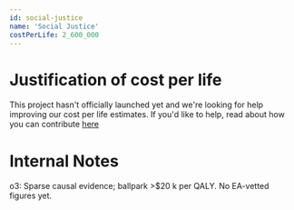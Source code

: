 ```yaml
---
id: social-justice
name: 'Social Justice'
costPerLife: 2_600_000
---
```


# Justification of cost per life

This project hasn't officially launched yet and we're looking for help improving our cost per life estimates.
If you'd like to help, read about how you can contribute [here](https://github.com/impactlist/impactlist/blob/master/CONTRIBUTING.md)

# Internal Notes

o3: Sparse causal evidence; ballpark >$20 k per QALY. No EA-vetted figures yet.
